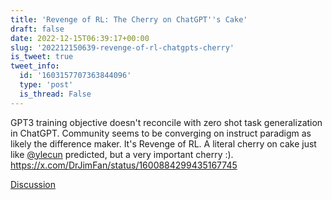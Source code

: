 ```yaml
---
title: 'Revenge of RL: The Cherry on ChatGPT''s Cake'
draft: false
date: 2022-12-15T06:39:17+00:00
slug: '202212150639-revenge-of-rl-chatgpts-cherry'
is_tweet: true
tweet_info:
  id: '1603157707363844096'
  type: 'post'
  is_thread: False
---
```




GPT3 training objective doesn't reconcile with zero shot task generalization in ChatGPT. Community seems to be converging on instruct paradigm as likely the difference maker. It's Revenge of RL. A literal cherry on cake just like [@ylecun](https://x.com/ylecun) predicted, but a very important cherry :). <https://x.com/DrJimFan/status/1600884299435167745>

[Discussion](https://x.com/sytelus/status/1603157707363844096)

